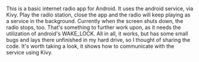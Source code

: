 This is a basic internet radio app for Android. It uses the android service, via Kivy. Play the radio station, close the app and the radio will keep playing as a service in the background. 
Currently when the screen shuts down, the radio stops, too. That's something to further work upon, as it needs the utilization of android's WAKE_LOCK. All in all, it works, but has some small bugs and lays there unfinished in my hard drive, so I thought of sharing the code. It's worth taking a look, it shows how to communicate with the service using Kivy.
